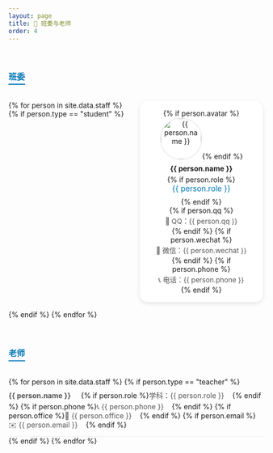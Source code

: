 ```yaml
---
layout: page
title: 👥 班委与老师
order: 4
---
```


<style>
.staff-section {
  margin-top: 2rem;
}
.staff-section h3 {
  margin-bottom: 1rem;
  color: #0077b6;
  border-bottom: 2px solid #0077b6;
  display: inline-block;
  padding-bottom: 0.2rem;
}

/* 班委网格 */
.staff-grid {
  display: grid;
  grid-template-columns: repeat(auto-fill, minmax(220px, 1fr));
  gap: 1rem;
  margin-top: 1rem;
}
.staff-card {
  background: #fff;
  border-radius: 1rem;
  box-shadow: 0 3px 8px rgba(0,0,0,0.1);
  padding: 1rem;
  text-align: center;
}
.staff-avatar {
  width: 80px;
  height: 80px;
  border-radius: 50%;
  object-fit: cover;
  margin-bottom: 0.5rem;
  border: 2px solid #eee;
}
.staff-name {
  font-weight: bold;
  margin-bottom: 0.3rem;
}
.staff-role {
  font-size: 0.95rem;
  color: #0077b6;
  margin-bottom: 0.5rem;
}
.staff-info span {
  display: block;
  font-size: 0.85rem;
  color: #555;
  margin: 2px 0;
}

/* 老师列表 */
.staff-list {
  list-style: none;
  padding: 0;
  margin-top: 1rem;
}
.staff-list li {
  padding: 0.5rem 0;
  border-bottom: 1px solid #eee;
}
.staff-list li span {
  display: inline-block;
  margin-right: 1rem;
  color: #555;
}
</style>

<!-- 班委 -->
<div class="staff-section">
  <h3>班委</h3>
  <div class="staff-grid">
    {% for person in site.data.staff %}
      {% if person.type == "student" %}
      <div class="staff-card">
        {% if person.avatar %}<img class="staff-avatar" src="{{ person.avatar }}" alt="{{ person.name }}">{% endif %}
        <div class="staff-name">{{ person.name }}</div>
        {% if person.role %}<div class="staff-role">{{ person.role }}</div>{% endif %}
        <div class="staff-info">
          {% if person.qq %}<span>💬 QQ：{{ person.qq }}</span>{% endif %}
          {% if person.wechat %}<span>💭 微信：{{ person.wechat }}</span>{% endif %}
          {% if person.phone %}<span>📞 电话：{{ person.phone }}</span>{% endif %}
        </div>
      </div>
      {% endif %}
    {% endfor %}
  </div>
</div>

<!-- 老师 -->
<div class="staff-section">
  <h3>老师</h3>
  <ul class="staff-list">
    {% for person in site.data.staff %}
      {% if person.type == "teacher" %}
      <li>
        <span class="staff-name">{{ person.name }}</span>
        {% if person.role %}<span>学科：{{ person.role }}</span>{% endif %}
        {% if person.phone %}<span>📞 {{ person.phone }}</span>{% endif %}
        {% if person.office %}<span>🏢 {{ person.office }}</span>{% endif %}
        {% if person.email %}<span>✉️ {{ person.email }}</span>{% endif %}
      </li>
      {% endif %}
    {% endfor %}
  </ul>
</div>
